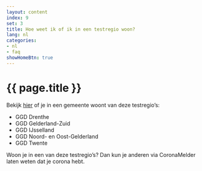 ```yaml
---
layout: content
index: 9
set: 3
title: Hoe weet ik of ik in een testregio woon?
lang: nl
categories:
- nl
- faq
showHomeBtn: true
---
```


# {{ page.title }}

Bekijk [hier](..) of je in een gemeente woont van deze testregio’s:
-  	GGD Drenthe
-  	GGD Gelderland-Zuid
-  	GGD IJsselland
-  	GGD Noord- en Oost-Gelderland
-  	GGD Twente
 
Woon je in een van deze testregio’s? Dan kun je anderen via CoronaMelder laten weten dat je corona hebt.
 

